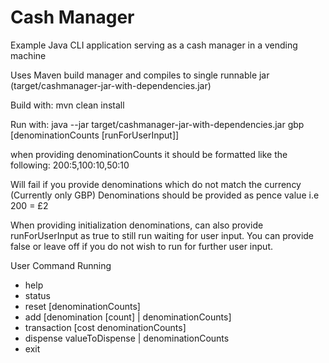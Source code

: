 # Cash Manager
Example Java CLI application serving as a cash manager in a vending machine

Uses Maven build manager and compiles to single runnable jar (target/cashmanager-jar-with-dependencies.jar)

Build with: mvn clean install

Run with: java --jar target/cashmanager-jar-with-dependencies.jar gbp [denominationCounts [runForUserInput]]

when providing denominationCounts it should be formatted like the following: 
200:5,100:10,50:10

Will fail if you provide denominations which do not match the currency (Currently only GBP)
Denominations should be provided as pence value i.e 200 = £2

When providing initialization denominations, can also provide runForUserInput as true to still run waiting for user input. You can provide false or leave off if you do not wish to run for further user input.

User Command Running
- help
- status
- reset [denominationCounts]
- add [denomination [count] | denominationCounts]
- transaction [cost denominationCounts]
- dispense valueToDispense | denominationCounts
- exit
